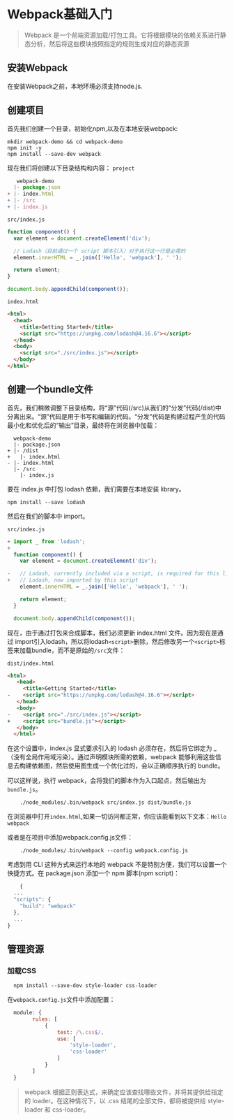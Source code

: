 # Webpack基础入门

> Webpack 是一个前端资源加载/打包工具。它将根据模块的依赖关系进行静态分析，然后将这些模块按照指定的规则生成对应的静态资源

## 安装Webpack

在安装Webpack之前，本地环境必须支持node.js.

## 创建项目

首先我们创建一个目录，初始化npm,以及在本地安装webpack:
```shell
mkdir webpack-demo && cd webpack-demo
npm init -y
npm install --save-dev webpack
```

现在我们将创建以下目录结构和内容：
`project`
```jsx
   webpack-demo
  |- package.json
+ |- index.html
+ |- /src
+ |- index.js
```

`src/index.js`

```javascript
function component() {
  var element = document.createElement('div');

  // Lodash（目前通过一个 script 脚本引入）对于执行这一行是必需的
  element.innerHTML = _.join(['Hello', 'webpack'], ' ');

  return element;
}

document.body.appendChild(component());
```

`index.html`

```html
<html>
  <head>
    <title>Getting Started</title>
    <script src="https://unpkg.com/lodash@4.16.6"></script>
  </head>
  <body>
    <script src="./src/index.js"></script>
  </body>
</html>
```

## 创建一个bundle文件

首先，我们稍微调整下目录结构，将“源”代码(/src)从我们的“分发”代码(/dist)中分离出来。“源”代码是用于书写和编辑的代码。“分发”代码是构建过程产生的代码最小化和优化后的“输出”目录，最终将在浏览器中加载：
```shell
  webpack-demo
  |- package.json
+ |- /dist
+   |- index.html
- |- index.html
  |- /src
    |- index.js
```

要在 index.js 中打包 lodash 依赖，我们需要在本地安装 library。

`npm install --save lodash`

然后在我们的脚本中 import。

`src/index.js`
```js
+ import _ from 'lodash';
+
  function component() {
    var element = document.createElement('div');

-   // Lodash, currently included via a script, is required for this line to work
+   // Lodash, now imported by this script
    element.innerHTML = _.join(['Hello', 'webpack'], ' ');

    return element;
  }

  document.body.appendChild(component());
```
现在，由于通过打包来合成脚本，我们必须更新 index.html 文件。因为现在是通过 import引入lodash，所以将lodash`<script>`删除，然后修改另一个`<script>`标签来加载bundle，而不是原始的`/src`文件：

`dist/index.html`

```html
<html>
   <head>
     <title>Getting Started</title>
-    <script src="https://unpkg.com/lodash@4.16.6"></script>
   </head>
   <body>
-    <script src="./src/index.js"></script>
+    <script src="bundle.js"></script>
   </body>
  </html>
```

在这个设置中，index.js 显式要求引入的 lodash 必须存在，然后将它绑定为 _（没有全局作用域污染）。通过声明模块所需的依赖，webpack 能够利用这些信息去构建依赖图，然后使用图生成一个优化过的，会以正确顺序执行的 bundle。

可以这样说，执行 webpack，会将我们的脚本作为入口起点，然后输出为 `bundle.js`。

```shell
    ./node_modules/.bin/webpack src/index.js dist/bundle.js
```
在浏览器中打开`index.html`,如果一切访问都正常，你应该能看到以下文本：`Hello webpack`

或者是在项目中添加webpack.config.js文件：
```shell
    ./node_modules/.bin/webpack --config webpack.config.js
```

考虑到用 CLI 这种方式来运行本地的 webpack 不是特别方便，我们可以设置一个快捷方式。在 package.json 添加一个 npm 脚本(npm script)：

```node.js
    {
  ...
  "scripts": {
    "build": "webpack"
  },
  ...
}
```

## 管理资源

### 加载CSS

```shell
  npm install --save-dev style-loader css-loader
```

在`webpack.config.js`文件中添加配置：

```js
  module: {
        rules: [
            {
                test: /\.css$/,
                use: [
                    'style-loader',
                    'css-loader'
                ]
            }
        ]
  }

```
> webpack 根据正则表达式，来确定应该查找哪些文件，并将其提供给指定的 loader。在这种情况下，以 .css 结尾的全部文件，都将被提供给 style-loader 和 css-loader。



